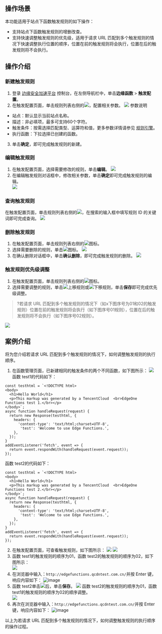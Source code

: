 ## 操作场景
本功能适用于站点下函数触发规则的如下操作：  
- 支持站点下函数触发规则的增删改查。  
- 支持快速调整触发规则的优先级，适用于请求 URL 匹配到多个触发规则的情况下快速调整执行位置的顺序，位置在前的触发规则将会执行，位置在后的触发规则将不会执行。  

## 操作介绍 
### 新建触发规则
1. 登录 [边缘安全加速平台](https://console.cloud.tencent.com/edgeone) 控制台，在左侧导航栏中，单击**边缘函数** > **触发配置**。
2. 在触发配置页面，单击规则列表右侧的![](https://qcloudimg.tencent-cloud.cn/raw/03f10b28b4a75b8cc534e433375ed0d2.png)，配置相关参数。
![](https://qcloudimg.tencent-cloud.cn/raw/077d9ffcfc3f2a8e9473a31705a6dfb1.png)
参数说明  
 - 站点：默认显示当前站点名称。  
 - 描述：非必填项，最多可支持60个字符。  
 - 触发条件：按需选择匹配类型、运算符和值，更多参数详情请参见 [规则引擎](https://cloud.tencent.com/document/product/1552/70901)。
 - 执行函数：下拉选择已创建的函数。  
3. 单击**确定**，即可完成触发规则的新建。    


### 编辑触发规则
1. 在触发配置页面，选择需要修改的规则，单击**编辑**。
![](https://qcloudimg.tencent-cloud.cn/raw/d56ddfd3aecbea41d30954bc42bc9e30.png)
2. 在编辑触发规则对话框中，修改相关参数，单击**确定**即可完成触发规则的编辑。  
![](https://qcloudimg.tencent-cloud.cn/raw/907ccee5dd72d5d2826e5a5a17794129.png)


### 查询触发规则
在触发配置页面，单击规则列表右侧的![](https://qcloudimg.tencent-cloud.cn/raw/cc51996cbb1a4eb77dfc9b452a88d7c0.png)，在搜索的输入框中填写规则 ID 的关键词即可完成查询。
![](https://qcloudimg.tencent-cloud.cn/raw/bea8feeedc907c335a0fec8ff0144c85.png)


### 删除触发规则
1. 在触发配置页面，单击规则列表右侧的![](https://qcloudimg.tencent-cloud.cn/raw/341a70c7c6f3c3770463fa7a3ef7c101.png)图标。
2. 选择需要删除的规则，单击![](https://qcloudimg.tencent-cloud.cn/raw/00b18e737c0759a826082e59ea95d5ad.png)图标。
![](https://qcloudimg.tencent-cloud.cn/raw/6d86865dea1667ba79dc18085c444e93.png)
3. 在确认删除对话框中，单击**确认删除**，即可完成触发规则的删除。
![](https://qcloudimg.tencent-cloud.cn/raw/bc0fbe58fdb9617a44984655a50aec09.png)


### 触发规则优先级调整
1. 在触发配置页面，单击规则列表右侧的![](https://qcloudimg.tencent-cloud.cn/raw/341a70c7c6f3c3770463fa7a3ef7c101.png)图标。
2. 选择需要调整的规则，单击![](https://qcloudimg.tencent-cloud.cn/raw/d07f725689d5f191c101504e40bea070.png)上移规则或![](https://qcloudimg.tencent-cloud.cn/raw/993e3ac84f60d1bec83bbeb2d2161ab1.png)下移规则，单击**保存**即可完成优先级调整。
>?若请求 URL 匹配到多个触发规则的情况下（如x下图序号为01和02的触发规则）位置在前的触发规则将会执行（如下图序号01规则），位置在后的触发规则将不会执行（如下图序号02规则）。
>
![](https://qcloudimg.tencent-cloud.cn/raw/0a87d9f50bff98b324b182fa91a388a3.png)



## 案例介绍
将为您介绍若请求 URL 匹配到多个触发规则的情况下，如何调整触发规则的执行顺序。
1. 在函数管理页面，已新建相同的触发条件的两个不同函数，如下图所示：
![](https://qcloudimg.tencent-cloud.cn/raw/444b969edb979e7ebe621f5193f95922.png)
函数 test1的代码如下：
```typescrit
const testhtml = `<!DOCTYPE html>
<body>
  <h1>Hello World</h1>
  <p>This markup was generated by a TencentCloud  <br>EdgeOne Functions test 1.</br></p>
</body>`;
async function handleRequest(request) {
  return new Response(testhtml, {
    headers: {
      'content-type': 'text/html;charset=UTF-8',
       'test': 'Welcome to use Edge Functions.',
    },
  });
}
addEventListener('fetch', event => {
  return event.respondWith(handleRequest(event.request));
});  
```
函数 test2的代码如下：
```typescrit
const testhtml = `<!DOCTYPE html>
<body>
  <h1>Hello World</h1>
  <p>This markup was generated by a TencentCloud  <br>EdgeOne Functions test 2.</br></p>
</body>`;
async function handleRequest(request) {
  return new Response(testhtml, {
    headers: {
      'content-type': 'text/html;charset=UTF-8',
       'test': 'Welcome to use Edge Functions.',
    },
  });
}
addEventListener('fetch', event => {
  return event.respondWith(handleRequest(event.request));
});   
```
2. 在触发配置页面，可查看触发规则，如下图所示：
![](https://qcloudimg.tencent-cloud.cn/raw/761a354c8a1ce26d1bb8e435dbe37450.png)
![](https://qcloudimg.tencent-cloud.cn/raw/d18e0a74ed90e8ef0e934feef19ba1dd.png)
3. 函数 test1的触发规则的顺序为01，函数 test2的触发规则的顺序为02，如下图所示：  
![](https://qcloudimg.tencent-cloud.cn/raw/229610464bede197121ab3a2ebf85bef.png)
4. 在浏览器中输入：`http://edgefunctions.qcdntest.com.cn/`并按 Enter 键，响应内容如下：
![image](https://user-images.githubusercontent.com/114125357/197452642-47b4f926-bc4d-438c-8c22-74b5a47c8e83.png)   
5. 函数 test2单击![](https://qcloudimg.tencent-cloud.cn/raw/d07f725689d5f191c101504e40bea070.png)后，单击**保存**。
![](https://qcloudimg.tencent-cloud.cn/raw/c071a118707d13574e20956c9aab93d3.png)
函数 test2的触发规则的顺序为01，函数 test1的触发规则的顺序为02的顺序调整。  
![](https://qcloudimg.tencent-cloud.cn/raw/484f4f4441f14cc140f0669f32b0973a.png)
6. 再次在浏览器中输入：`http://edgefunctions.qcdntest.com.cn/`并按 Enter 键，响应内容如下：
![image](https://user-images.githubusercontent.com/114125357/197452748-30776108-04cc-4d07-8689-77405cc7e9d8.png)    

以上为若请求 URL 匹配到多个触发规则的情况下，如何调整触发规则的执行顺序的操作过程。
